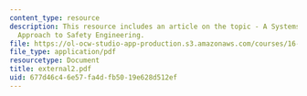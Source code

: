 ```yaml
---
content_type: resource
description: This resource includes an article on the topic - A Systems Theoretic
  Approach to Safety Engineering.
file: https://ol-ocw-studio-app-production.s3.amazonaws.com/courses/16-355j-software-engineering-concepts-fall-2005/677d46c46e57fa4dfb5019e628d512ef_external2.pdf
file_type: application/pdf
resourcetype: Document
title: external2.pdf
uid: 677d46c4-6e57-fa4d-fb50-19e628d512ef
---
```

